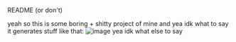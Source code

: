 README (or don't)

yeah so this is some boring + shitty project of mine and yea idk what to say
it generates stuff like that:
![image](https://github.com/user-attachments/assets/5606d802-e78a-46e2-a1a8-094fa1c4ee15)
yea idk what else to say
